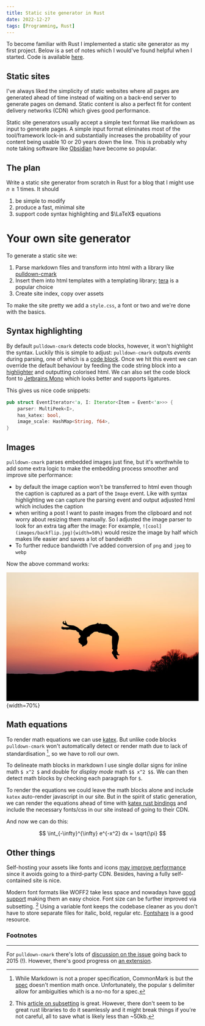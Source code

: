```yaml
---
title: Static site generator in Rust
date: 2022-12-27
tags: [Programming, Rust]
---
```


To become familiar with Rust I implemented a static site generator as my first project. Below is a set of notes which I would've found helpful when I started. Code is available [here](https://github.com/rudolfsg/blog).

## Static sites

I've always liked the simplicity of static websites where all pages are generated ahead of time instead of waiting on a back-end server to generate pages on demand. Static content is also a perfect fit for content delivery networks (CDN) which gives good performance. 

Static site generators usually accept a simple text format like markdown as input to generate pages. A simple input format eliminates most of the tool/framework lock-in and substantially increases the probability of your content being usable 10 or 20 years down the line. This is probably why note taking software like [Obsidian](https://obsidian.md/) have become so popular. 

## The plan

Write a static site generator from scratch in Rust for a blog that I might use $n \geq 1$ times. It should
1. be simple to modify
2. produce a fast, minimal site
3. support code syntax highlighting and $\LaTeX$ equations


# Your own site generator

To generate a static site we:
1. Parse markdown files and transform into html with a library like [pulldown-cmark](https://github.com/raphlinus/pulldown-cmark)
2. Insert them into html templates with a templating library; [tera](https://github.com/Keats/tera) is a popular choice
3. Create site index, copy over assets

To make the site pretty we add a `style.css`, a font or two and we're done with the basics. 

## Syntax highlighting

By default `pulldown-cmark` detects code blocks, however, it won't highlight the syntax. Luckily this is simple to adjust: `pulldown-cmark` outputs _events_ during parsing, one of which is a [code block](https://docs.rs/pulldown-cmark/latest/pulldown_cmark/enum.Tag.html#variant.CodeBlock). Once we hit this event we can override the default behaviour by feeding the code string block into a [highlighter](https://crates.io/crates/syntect) and outputting colorised html. We can also set the code block font to [Jetbrains Mono](https://www.jetbrains.com/lp/mono/) which looks better and supports ligatures.

This gives us nice code snippets:

```rust
pub struct EventIterator<'a, I: Iterator<Item = Event<'a>>> {
    parser: MultiPeek<I>,
    has_katex: bool,
    image_scale: HashMap<String, f64>,
}
```

## Images 

`pulldown-cmark` parses embedded images just fine, but it's worthwhile to add some extra logic to make the embedding process smoother and improve site performance:

* by default the image caption won't be transferred to html even though the caption is captured as a part of the `Image` event. Like with syntax highlighting we can capture the parsing event and output adjusted html which includes the caption 
* when writing a post I want to paste images from the clipboard and not worry about resizing them manually. So I adjusted the image parser to look for an extra tag after the image: For example, `![cool](images/backflip.jpg){width=50%}` would resize the image by half which makes life easier and saves a lot of bandwidth
* To further reduce bandwidth I've added conversion of `png` and `jpeg` to `webp`

Now the above command works:

![cool](images/backflip.jpg){width=70%}

## Math equations

To render math equations we can use [katex](https://katex.org/). But unlike code blocks `pulldown-cmark` won't automatically detect or render math due to lack of standardisation [^math], so we have to roll our own.

To delineate math blocks in markdown I use single dollar signs for inline math `$ x^2 $` and double for _display mode_ math `$$ x^2 $$`. We can then detect math blocks by checking each paragraph for `$`.

To render the equations we could leave the math blocks alone and include `katex` auto-render javascript in our site. But in the spirit of static generation, we can render the equations ahead of time with [katex rust bindings](https://docs.rs/katex/latest/katex/) and include the necessary fonts/css in our site instead of going to their CDN. 

And now we can do this:

$$ \int_{-\infty}^{\infty} e^{-x^2} dx = \sqrt{\pi} $$


## Other things

Self-hosting your assets like fonts and icons [may improve performance](https://www.tunetheweb.com/blog/should-you-self-host-google-fonts/) since it avoids going to a third-party CDN. Besides, having a fully self-contained site is nice.

Modern font formats like WOFF2 take less space and nowadays have [good support](https://caniuse.com/woff2) making them an easy choice. Font size can be further improved via subsetting. [^font] Using a variable font keeps the codebase cleaner as you don't have to store separate files for italic, bold, regular etc. [Fontshare](https://www.fontshare.com/) is a good resource. 
 


### Footnotes
___

[^math]: While Markdown is not a proper specification, CommonMark is but the [spec](https://spec.commonmark.org/) doesn't mention math once. Unfortunately, the popular `$` delimiter allow for ambiguities which is a no-no for a spec.

For `pulldown-cmark` there's lots of [discussion on the issue](https://github.com/raphlinus/pulldown-cmark/issues/6) going back to 2015 (!). However, there's good progress on [an extension](https://github.com/raphlinus/pulldown-cmark/pull/622). 

[^font]: This [article on subsetting](https://markoskon.com/creating-font-subsets/) is great. However, there don't seem to be great rust libraries to do it seamlessly and it might break things if you're not careful, all to save what is likely less than ~50kb.
